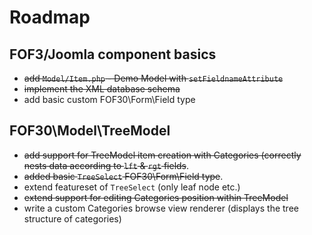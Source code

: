 # Roadmap

## FOF3/Joomla component basics
* ~~add `Model/Item.php` - Demo Model with `setFieldnameAttribute`~~
* ~~implement the XML database schema~~
* add basic custom FOF30\Form\Field type

## FOF30\Model\TreeModel
* ~~add support for TreeModel item creation with Categories (correctly nests data according to `lft` & `rgt` fields~~.
* ~~added basic `TreeSelect` FOF30\Form\Field type~~.
* extend featureset of `TreeSelect` (only leaf node etc.)
* ~~extend support for editing Categories position within TreeModel~~
* write a custom Categories browse view renderer (displays the tree structure of categories)

